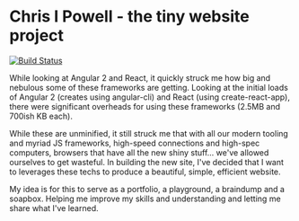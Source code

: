 # Chris I Powell - the tiny website project
  [![Build Status](https://travis-ci.org/CIPowell/chrispowell.co.uk.svg?branch=master)](https://travis-ci.org/CIPowell/chrispowell.co.uk)

While looking at Angular 2 and React, it quickly struck me how big and nebulous
some of these frameworks are getting. Looking at the initial loads of Angular 2
(creates using angular-cli) and React (using create-react-app), there were
significant overheads for using these frameworks (2.5MB and 700ish KB each).

While these are unminified, it still struck me that with all our modern tooling
and myriad JS frameworks, high-speed connections and high-spec computers,
browsers that have all the new shiny stuff... we've allowed ourselves to get
wasteful. In building the new site, I've decided that I want to leverages these
techs to produce a beautiful, simple, efficient website.

My idea is for this to serve as a portfolio, a playground, a braindump and a
soapbox. Helping me improve my skills and understanding and letting me share
what I've learned.

